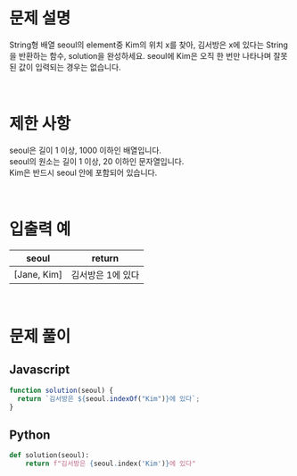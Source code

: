 # 문제 설명

String형 배열 seoul의 element중 Kim의 위치 x를 찾아, 김서방은 x에 있다는 String을 반환하는 함수, solution을 완성하세요. seoul에 Kim은 오직 한 번만 나타나며 잘못된 값이 입력되는 경우는 없습니다.

<br />

# 제한 사항

seoul은 길이 1 이상, 1000 이하인 배열입니다. <br />
seoul의 원소는 길이 1 이상, 20 이하인 문자열입니다. <br />
Kim은 반드시 seoul 안에 포함되어 있습니다. <br />

<br />

# 입출력 예

|    seoul    |      return       |
| :---------: | :---------------: |
| [Jane, Kim] | 김서방은 1에 있다 |

<br />

# 문제 풀이

## Javascript

```js
function solution(seoul) {
  return `김서방은 ${seoul.indexOf("Kim")}에 있다`;
}
```

## Python

```py
def solution(seoul):
    return f"김서방은 {seoul.index('Kim')}에 있다"
```
